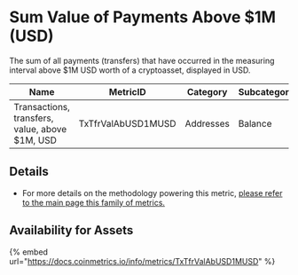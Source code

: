 # Sum Value of Payments Above $1M (USD)

The sum of all payments (transfers) that have occurred in the measuring interval above $1M USD worth of a cryptoasset, displayed in USD.

| Name                                           | MetricID           | Category  | Subcategory | Type | Unit | Interval |
| ---------------------------------------------- | ------------------ | --------- | ----------- | ---- | ---- | -------- |
| Transactions, transfers, value, above $1M, USD | TxTfrValAbUSD1MUSD | Addresses | Balance     | Sum  | USD  | 1 day    |

## Details

* For more details on the methodology powering this metric, [please refer to the main page this family of metrics.](../payments-xfers-above-usdx-sum-native-units/)

## Availability for Assets

{% embed url="https://docs.coinmetrics.io/info/metrics/TxTfrValAbUSD1MUSD" %}


